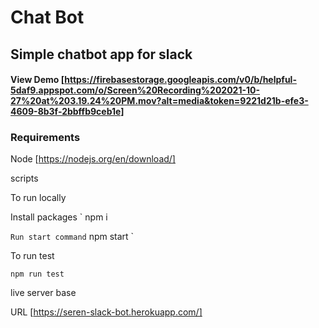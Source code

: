 # Chat Bot

## Simple chatbot app for slack
#### View Demo [https://firebasestorage.googleapis.com/v0/b/helpful-5daf9.appspot.com/o/Screen%20Recording%202021-10-27%20at%203.19.24%20PM.mov?alt=media&token=9221d21b-efe3-4609-8b3f-2bbffb9ceb1e]
### Requirements
Node [https://nodejs.org/en/download/]

scripts 

To run locally

Install packages
`
npm i

`
Run start command
`
npm start
`

To run test

`
npm run test
`

live server base 

URL [https://seren-slack-bot.herokuapp.com/]
